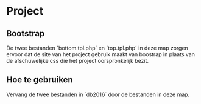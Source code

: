 # Project
## Bootstrap
De twee bestanden ´bottom.tpl.php´ en ´top.tpl.php´ in deze map zorgen ervoor dat de site van het project gebruik maakt van boostrap in plaats van de afschuwelijke css die het project oorspronkelijk bezit.

## Hoe te gebruiken
Vervang de twee bestanden in ´db2016´ door de bestanden in deze map.

